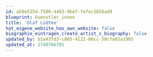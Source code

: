 ```yaml
---
id: a59e535d-f580-4483-9bef-fefec5826ad9
blueprint: kuenstler_innen
title: 'Olaf Lüdtke'
hat_eigene_website_has_own_website: false
biographie_eintragen_create_artist_s_biography: false
updated_by: b1a43fd3-c865-4122-b6cc-50cfa81a1985
updated_at: 1740766781
---
```

